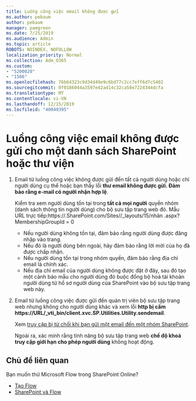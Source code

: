 ```yaml
---
title: Luồng công việc email không được gửi
ms.author: pebaum
author: pebaum
manager: pamgreen
ms.date: 7/25/2019
ms.audience: Admin
ms.topic: article
ROBOTS: NOINDEX, NOFOLLOW
localization_priority: Normal
ms.collection: Adm_O365
ms.custom:
- "5200020"
- "1586"
ms.openlocfilehash: 76b64323c9d34d49e9c6bd77c2cc7eff6d7c5402
ms.sourcegitcommit: 0f0186044a3597e42ad14c32ca58e7224344dcfa
ms.translationtype: MT
ms.contentlocale: vi-VN
ms.lasthandoff: 12/15/2019
ms.locfileid: "40049395"
---
```

# <a name="workflow-email-is-not-being-sent-for-a-sharepoint-list-or-library"></a>Luồng công việc email không được gửi cho một danh sách SharePoint hoặc thư viện

1. Email từ luồng công việc không được gửi đến tất cả người dùng hoặc chỉ người dùng cụ thể hoặc bạn thấy lỗi **thư email không được gửi. Đảm bảo rằng e-mail có người nhận hợp lệ**.

    Kiểm tra xem người dùng tồn tại trong **tất cả mọi người** quyền nhóm (danh sách thông tin người dùng) cho bộ sưu tập trang web đó.  Mẫu URL trực tiếp:<tenant>https://.<sitename>SharePoint.com/Sites//_layouts/15/nhân .aspx? MembershipGroupId = 0

    - Nếu người dùng không tồn tại, đảm bảo rằng người dùng được đăng nhập vào trang. 
    - Nếu đó là người dùng bên ngoài, hãy đảm bảo rằng lời mời của họ đã được chấp nhận.
    - Nếu người dùng tồn tại trong nhóm quyền, đảm bảo rằng địa chỉ email là chính xác.
    - Nếu địa chỉ email của người dùng không được đặt ở đây, sau đó tạo một cảnh báo mẫu cho người dùng đó buộc đồng bộ hoá tài khoản người dùng từ hồ sơ người dùng của SharePoint vào bộ sưu tập trang web này.
 
2. Email từ luồng công việc được gửi đến quản trị viên bộ sưu tập trang web nhưng không cho người dùng khác và xem lỗi **http bị cấm <span>https:</span>//URL/_vti_bin/client.xvc.SP.Utilities.Utility.sendemail**.
 

    Xem [truy cập bị từ chối khi bạn gửi một email đến một nhóm SharePoint](https://docs.microsoft.com/sharepoint/support/sharing-and-permissions/access-denied-when-send-an-email-to-groups).

    Ngoài ra, xác minh rằng tính năng bộ sưu tập trang web **chế độ khoá truy cập giới hạn cho phép người dùng** không hoạt động.


## <a name="related-topics"></a>Chủ đề liên quan
Bạn muốn thử Microsoft Flow trong SharePoint Online?
- [Tạo Flow](https://support.office.com/article/Create-a-flow-for-a-list-or-library-in-SharePoint-Online-or-OneDrive-for-Business-a9c3e03b-0654-46af-a254-20252e580d01) 
- [SharePoint và Flow](https://flow.microsoft.com/blog/sharepoint-and-flow/) 


